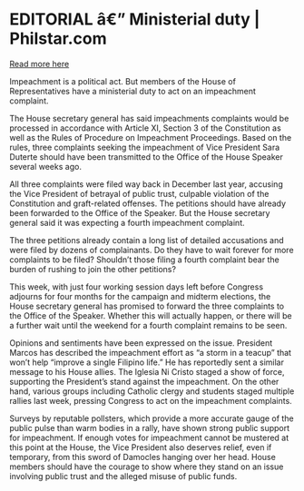 # EDITORIAL â€” Ministerial duty | Philstar.com

[Read more here](https://www.philstar.com/opinion/2025/02/04/2419009/editorial-ministerial-duty)

Impeachment is a political act. But members of the House of Representatives have a ministerial duty to act on an impeachment complaint.

The House secretary general has said impeachments complaints would be processed in accordance with Article XI, Section 3 of the Constitution as well as the Rules of Procedure on Impeachment Proceedings. Based on the rules, three complaints seeking the impeachment of Vice President Sara Duterte should have been transmitted to the Office of the House Speaker several weeks ago.

All three complaints were filed way back in December last year, accusing the Vice President of betrayal of public trust, culpable violation of the Constitution and graft-related offenses. The petitions should have already been forwarded to the Office of the Speaker. But the House secretary general said it was expecting a fourth impeachment complaint.

The three petitions already contain a long list of detailed accusations and were filed by dozens of complainants. Do they have to wait forever for more complaints to be filed? Shouldn’t those filing a fourth complaint bear the burden of rushing to join the other petitions?

This week, with just four working session days left before Congress adjourns for four months for the campaign and midterm elections, the House secretary general has promised to forward the three complaints to the Office of the Speaker. Whether this will actually happen, or there will be a further wait until the weekend for a fourth complaint remains to be seen.

Opinions and sentiments have been expressed on the issue. President Marcos has described the impeachment effort as “a storm in a teacup” that won’t help “improve a single Filipino life.” He has reportedly sent a similar message to his House allies. The Iglesia Ni Cristo staged a show of force, supporting the President’s stand against the impeachment. On the other hand, various groups including Catholic clergy and students staged multiple rallies last week, pressing Congress to act on the impeachment complaints.

Surveys by reputable pollsters, which provide a more accurate gauge of the public pulse than warm bodies in a rally, have shown strong public support for impeachment. If enough votes for impeachment cannot be mustered at this point at the House, the Vice President also deserves relief, even if temporary, from this sword of Damocles hanging over her head. House members should have the courage to show where they stand on an issue involving public trust and the alleged misuse of public funds.